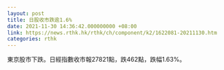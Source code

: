 ```yaml
---
layout: post
title: 日股收市跌逾1.6%
date: 2021-11-30 14:36:42.000000000 +08:00
link: https://news.rthk.hk/rthk/ch/component/k2/1622081-20211130.htm
categories: rthk
---
```


東京股市下跌。日經指數收市報27821點，跌462點，跌幅1.63%。
